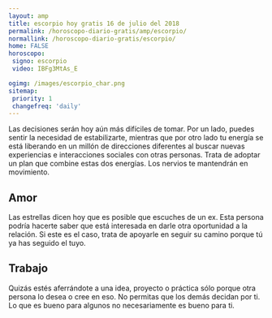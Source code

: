 ```yaml
---
layout: amp
title: escorpio hoy gratis 16 de julio del 2018 
permalink: /horoscopo-diario-gratis/amp/escorpio/
normallink: /horoscopo-diario-gratis/escorpio/
home: FALSE
horoscopo:
 signo: escorpio
 video: IBFg3MtAs_E

ogimg: /images/escorpio_char.png
sitemap:
 priority: 1
 changefreq: 'daily'
---
```



Las decisiones serán hoy aún más difíciles de tomar. Por un lado, puedes sentir la necesidad de estabilizarte, mientras que por otro lado tu energía se está liberando en un millón de direcciones diferentes al buscar nuevas experiencias e interacciones sociales con otras personas. Trata de adoptar un plan que combine estas dos energías. Los nervios te mantendrán en movimiento.

## Amor

Las estrellas dicen hoy que es posible que escuches de un ex. Esta persona podría hacerte saber que está interesada en darle otra oportunidad a la relación. Si este es el caso, trata de apoyarle en seguir su camino porque tú ya has seguido el tuyo.

## Trabajo

Quizás estés aferrándote a una idea, proyecto o práctica sólo porque otra persona lo desea o cree en eso. No permitas que los demás decidan por ti. Lo que es bueno para algunos no necesariamente es bueno para ti.